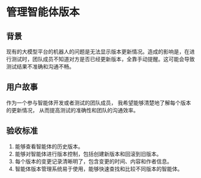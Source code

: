 # 管理智能体版本

## 背景

现有的大模型平台的机器人的问题是无法显示版本更新情况。造成的影响是，在进行测试时，团队成员不知道对方是否已经更新版本，全靠手动提醒。这可能会导致测试结果不准确和沟通不畅。

## 用户故事

作为一个参与智能体开发或者测试的团队成员，
我希望能够清楚地了解每个版本的更新情况，
从而提高测试的准确性和团队的沟通效率。

## 验收标准

1. 能够查看智能体的历史版本。
2. 能够对智能体进行版本控制，包括创建新版本和回滚到旧版本。
3. 每个版本的变更记录清晰明了，包含变更的时间、内容和作者信息。
4. 智能体版本管理系统易于使用，能够快速查找和比较不同版本的智能体。
